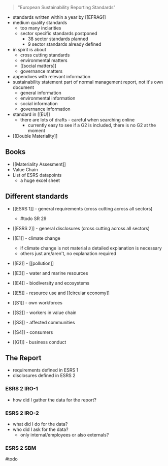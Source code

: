 > "European Sustainability Reporting Standards"

- standards written within a year by [[EFRAG]]
- medium quality standards
	- too many inclarities
	- sector specific standards postponed
		- 38 sector standards planned
		- 9 sector standards already defined
- in spirit is about
	- cross cutting standards
	- environmental matters
	- [[social matters]]
	- governance matters
- appendixes with relevant information
- sustainability statement part of normal management report, not it's own document
	- general information
	- environmental information
	- social information
	- governance information
- standard in [[EU]]
	- there are lots of drafts - careful when searching online
		- currently easy to see if a G2 is included, there is no G2 at the moment
- [[Double Materiality]]

## Books
- [[Materiality Assesment]]
- Value Chain
- List of ESRS datapoints
	- a huge excel sheet

## Different standards
- [[ESRS 1]] - general requirements (cross cutting across all sectors)
	- #todo SR 29
- [[ESRS 2]] - general disclosures (cross cutting across all sectors)

- [[E1]] - climate change
	- if climate change is not material a detailed explanation is necessary
	- others just are/aren't, no explanation required
- [[E2]] - [[pollution]]
- [[E3]] - water and marine resources
- [[E4]] - biodiversity and ecosystems
- [[E5]] - resource use and [[circular economy]]
- [[S1]] - own workforces
- [[S2]] - workers in value chain
- [[S3]] - affected communities
- [[S4]] - consumers
- [[G1]] - business conduct

## The Report
- requirements defined in ESRS 1
- disclosures defined in ESRS 2
### ESRS 2 IRO-1
- how did I gather the data for the report?
### ESRS 2 IRO-2
- what did I do for the data? 
- who did I ask for the data?
	- only internal/employees or also externals?
### ESRS 2 SBM
#todo